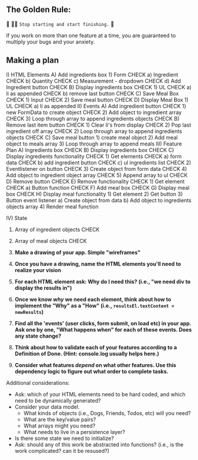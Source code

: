 ## The Golden Rule: 

🦸 🦸‍♂️ `Stop starting and start finishing.` 🏁

If you work on more than one feature at a time, you are guaranteed to multiply your bugs and your anxiety.

## Making a plan

I) HTML Elements
  A) Add ingredients box
    1) Form CHECK
      a) Ingredient CHECK
      b) Quantity CHECK
      c) Measurement - dropdown CHECK
      d) Add Ingredient button  CHECK
  B) Display ingredients box CHECK
    1) UL CHECK
      a) li as appended CHECK
      b) remove last button CHECK
  C) Save Meal Box CHECK
    1) Input CHECK
    2) Save meal button CHECK
  D) Display Meal Box
    1) UL CHECK
      a) li as appended
II) Events
  A) Add ingredient button CHECK
    1) new FormData to create object CHECK
    2) Add object to ingredient array CHECK
    3) Loop through array to append ingredients objects CHECK
  B) Remove last item button  CHECK
    1) Clear li's from display CHECK
    2) Pop last ingredient off array CHECK
    2) Loop through array to append ingredients objects CHECK
  C) Save meal button
    1) create meal object
    2) Add meal object to meals array
    3) Loop through array to append meals
III) Feature Plan
  A) Ingredients box  CHECK
  B) Display ingredients box  CHECK
  C) Display ingredients functionality CHECK
    1) Get elements CHECK
      a) form data CHECK
      b) add ingredient button CHECK
      c) ul ingredients list  CHECK
    2) Eventlistener on button CHECK
    3) Create object from form data CHECK
    4) Add object to ingredient object array CHECK
    5) Append array to ul CHECK
  D) Remove button  CHECK
  E) Remove functionality CHECK
    1) Get element CHECK
      a) Button function CHECK
  F) Add meal box CHECK
  G) Display meal box CHECK
  H) Display meal functionality
    1) Get element
    2) Get button
    3) Button event listener
      a) Create object from data
      b) Add object to ingredients objects array
    4) Render meal function

IV) State
  1) Array of ingredient objects CHECK
  2) Array of meal objects  CHECK

1) **Make a drawing of your app. Simple "wireframes"**
1) **Once you have a drawing, name the HTML elements you'll need to realize your vision**
1) **For each HTML element ask: Why do I need this? (i.e., "we need div to display the results in")** 
1) **Once we know _why_ we need each element, think about how to implement the "Why" as a "How" (i.e., `resultsEl.textContent = newResults`)**
1) **Find all the 'events' (user clicks, form submit, on load etc) in your app. Ask one by one, "What happens when" for each of these events. Does any state change?**
1) **Think about how to validate each of your features according to a Definition of Done. (Hint: console.log usually helps here.)**
1) **Consider what features _depend_ on what other features. Use this dependency logic to figure out what order to complete tasks.**

Additional considerations:
- Ask: which of your HTML elements need to be hard coded, and which need to be dynamically generated?
- Consider your data model. 
  - What kinds of objects (i.e., Dogs, Friends, Todos, etc) will you need? 
  - What are the key/value pairs? 
  - What arrays might you need? 
  - What needs to live in a persistence layer?
- Is there some state we need to initialize?
- Ask: should any of this work be abstracted into functions? (i.e., is the work complicated? can it be resused?)
